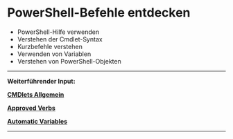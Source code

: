 # PowerShell-Befehle entdecken
- PowerShell-Hilfe verwenden
- Verstehen der Cmdlet-Syntax
- Kurzbefehle verstehen
- Verwenden von Variablen
- Verstehen von PowerShell-Objekten


---
**Weiterführender Input:**

**[CMDlets Allgemein](https://learn.microsoft.com/en-us/powershell/scripting/developer/cmdlet/cmdlet-overview?view=powershell-5.1)**

**[Approved Verbs](https://learn.microsoft.com/en-us/powershell/scripting/developer/cmdlet/approved-verbs-for-windows-powershell-commands?view=powershell-7.3)**

**[Automatic Variables](https://learn.microsoft.com/en-us/powershell/module/microsoft.powershell.core/about/about_automatic_variables?view=powershell-7.3)**

---